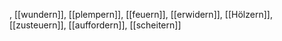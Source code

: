 , [[wundern]], [[plempern]], [[feuern]], [[erwidern]], [[Hölzern]], [[zusteuern]], [[auffordern]], [[scheitern]]